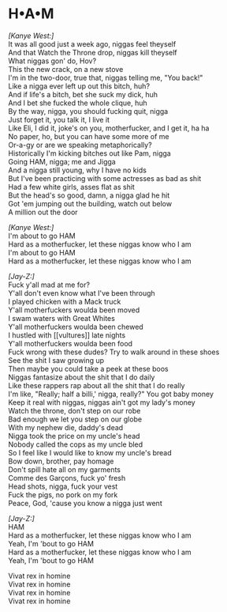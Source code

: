 # H•A•M

_[Kanye West:]_  
It was all good just a week ago, niggas feel theyself  
And that Watch the Throne drop, niggas kill theyself  
What niggas gon' do, Hov?  
This the new crack, on a new stove  
I'm in the two-door, true that, niggas telling me, "You back!"  
Like a nigga ever left up out this bitch, huh?  
And if life's a bitch, bet she suck my dick, huh  
And I bet she fucked the whole clique, huh  
By the way, nigga, you should fucking quit, nigga  
Just forget it, you talk it, I live it  
Like Eli, I did it, joke's on you, motherfucker, and I get it, ha ha  
No paper, ho, but you can have some more of me  
Or-a-gy or are we speaking metaphorically?  
Historically I'm kicking bitches out like Pam, nigga  
Going HAM, nigga; me and Jigga  
And a nigga still young, why I have no kids  
But I've been practicing with some actresses as bad as shit  
Had a few white girls, asses flat as shit  
But the head's so good, damn, a nigga glad he hit  
Got 'em jumping out the building, watch out below  
A million out the door  

_[Kanye West:]_  
I'm about to go HAM  
Hard as a motherfucker, let these niggas know who I am  
I'm about to go HAM  
Hard as a motherfucker, let these niggas know who I am  

_[Jay-Z:]_  
Fuck y'all mad at me for?  
Y'all don't even know what I've been through  
I played chicken with a Mack truck  
Y'all motherfuckers woulda been moved  
I swam waters with Great Whites  
Y'all motherfuckers woulda been chewed  
I hustled with [[vultures]] late nights  
Y'all motherfuckers woulda been food  
Fuck wrong with these dudes? Try to walk around in these shoes  
See the shit I saw growing up  
Then maybe you could take a peek at these boos  
Niggas fantasize about the shit that I do daily  
Like these rappers rap about all the shit that I do really  
I'm like, "Really; half a billi,' nigga, really?" You got baby money  
Keep it real with niggas, niggas ain't got my lady's money  
Watch the throne, don't step on our robe  
Bad enough we let you step on our globe  
With my nephew die, daddy's dead  
Nigga took the price on my uncle's head  
Nobody called the cops as my uncle bled  
So I feel like I would like to know my uncle's bread  
Bow down, brother, pay homage  
Don't spill hate all on my garments  
Comme des Garçons, fuck yo' fresh  
Head shots, nigga, fuck your vest  
Fuck the pigs, no pork on my fork  
Peace, God, 'cause you know a nigga just went  

_[Jay-Z:]_  
HAM  
Hard as a motherfucker, let these niggas know who I am  
Yeah, I'm 'bout to go HAM  
Hard as a motherfucker, let these niggas know who I am  
Yeah, I'm 'bout to go HAM  

Vivat rex in homine  
Vivat rex in homine  
Vivat rex in homine  
Vivat rex in homine
